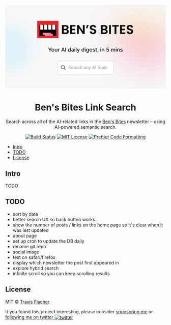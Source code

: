 <a href="https://bensbites.vercel.app">
  <img alt="Ben's Bites" src="/public/social.jpg">
</a>

<h1 align="center">Ben's Bites Link Search</h1>

<p align="center">
  Search across all of the AI-related links in the <a href="https://www.bensbites.co">Ben's Bites</a> newsletter – using AI-powered semantic search.
</p>

<p align="center">
  <a href="https://github.com/transitive-bullshit/bens-bites-ai-search/actions/workflows/test.yml"><img alt="Build Status" src="https://github.com/transitive-bullshit/bens-bites-ai-search/actions/workflows/test.yml/badge.svg" /></a>
  <a href="https://github.com/transitive-bullshit/bens-bites-ai-search/blob/main/license"><img alt="MIT License" src="https://img.shields.io/badge/license-MIT-blue" /></a>
  <a href="https://prettier.io"><img alt="Prettier Code Formatting" src="https://img.shields.io/badge/code_style-prettier-brightgreen.svg" /></a>
</p>

- [Intro](#intro)
- [TODO](#todo)
- [License](#license)

## Intro

TODO

## TODO

- sort by date
- better search UX so back button works
- show the number of posts / links on the home page so it's clear when it was last updated
- about page
- set up cron to update the DB daily
- rename git repo
- social image
- test on safari/firefox
- display which newsletter the post first appeared in
- explore hybrid search
- infinite scroll so you can keep scrolling results

## License

MIT © [Travis Fischer](https://transitivebullsh.it)

If you found this project interesting, please consider [sponsoring me](https://github.com/sponsors/transitive-bullshit) or <a href="https://twitter.com/transitive_bs">following me on twitter <img src="https://storage.googleapis.com/saasify-assets/twitter-logo.svg" alt="twitter" height="24px" align="center"></a>
